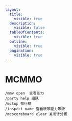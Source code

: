 ```yaml
---
layout:
  title:
    visible: true
  description:
    visible: false
  tableOfContents:
    visible: true
  outline:
    visible: true
  pagination:
    visible: true
---
```


# MCMMO

```
/mmv open  查看能力
/party help 组队
/mctop 排行榜
/inspect name 查看玩家能力等级
/mcscoreboard clear 关闭计分板
```

##
